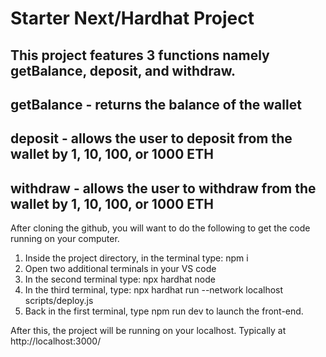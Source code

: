 # Starter Next/Hardhat Project

##  This project features 3 functions namely getBalance, deposit, and withdraw.
## getBalance - returns the balance of the wallet
## deposit - allows the user to deposit from the wallet by 1, 10, 100, or 1000 ETH
## withdraw - allows the user to withdraw from the wallet by 1, 10, 100, or 1000 ETH

After cloning the github, you will want to do the following to get the code running on your computer.

1. Inside the project directory, in the terminal type: npm i
2. Open two additional terminals in your VS code
3. In the second terminal type: npx hardhat node
4. In the third terminal, type: npx hardhat run --network localhost scripts/deploy.js
5. Back in the first terminal, type npm run dev to launch the front-end.

After this, the project will be running on your localhost. 
Typically at http://localhost:3000/
